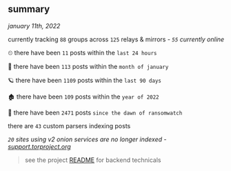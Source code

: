 
## summary
_january 11th, 2022_

currently tracking `88` groups across `125` relays & mirrors - _`55` currently online_

⏲ there have been `11` posts within the `last 24 hours`

🦈 there have been `113` posts within the `month of january`

🪐 there have been `1109` posts within the `last 90 days`

🏚 there have been `109` posts within the `year of 2022`

🦕 there have been `2471` posts `since the dawn of ransomwatch`

there are `43` custom parsers indexing posts

_`20` sites using v2 onion services are no longer indexed - [support.torproject.org](https://support.torproject.org/onionservices/v2-deprecation/)_

> see the project [README](https://github.com/thetanz/ransomwatch#ransomwatch--) for backend technicals
